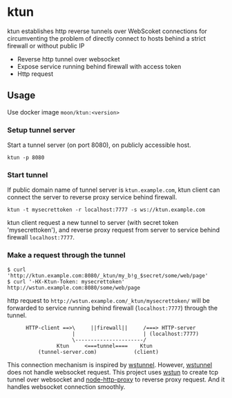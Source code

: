 # ktun

ktun establishes http reverse tunnels over WebScoket connections for circumventing the problem of directly connect to hosts behind a strict firewall or without public IP

- Reverse http tunnel over websocket
- Expose service running behind firewall with access token
- Http request 

## Usage

Use docker image `moon/ktun:<version>`

### Setup tunnel server
Start a tunnel server (on port 8080), on publicly accessible host.

```
ktun -p 8080
```

### Start tunnel
If public domain name of tunnel server is `ktun.example.com`, ktun client can connect the server to reverse proxy service behind firewall.

```
ktun -t mysecrettoken -r localhost:7777 -s ws://ktun.example.com
```

ktun client request a new tunnel to server (with secret token 'mysecrettoken'), and reverse proxy request from server to service behind firewall `localhost:7777`.

### Make a request through the tunnel

```
$ curl 'http://ktun.example.com:8080/_ktun/my_b!g_$secret/some/web/page'
$ curl '-HX-Ktun-Token: mysecrettoken' http://wstun.example.com:8080/some/web/page
```

http request to `http://wstun.example.com/_ktun/mysecrettoken/` will be forwarded to service running behind firewall (`localhost:7777`) through the tunnel.

```
      HTTP-client ==>\     ||firewall||     /===> HTTP-server
                     |                      | (localhost:7777)
                     \----------------------/
                Ktun     <===tunnel====    Ktun
          (tunnel-server.com)            (client)
```

This connection mechanism is inspired by [wstunnel](https://github.com/rightscale/wstunnel). However, [wstunnel](https://github.com/rightscale/wstunnel) does not handle websocket request. This project uses [wstun](https://github.com/MDSLab/wstun) to create tcp tunnel over websocket and [node-http-proxy](https://github.com/nodejitsu/node-http-proxy) to reverse proxy request. And it handles websocket connection smoothly.

